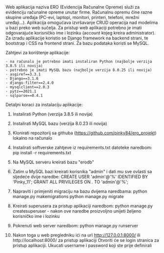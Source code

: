 Web aplikacija naziva ERO (Evidencija Računalne Opreme) služi za evidenciju računalne opreme unutar firme. Računalnu opremu čine razne skupine uređaja (PC-evi, laptopi, monitori, printeri, telefoni, mrežni uređaji...). Aplikacija omogućava izvršavanje CRUD operacija nad modelima u bazi preko web sučelja. Za pristup web aplikaciji potrebno je imati odgovarajuće korisničko ime i lozinku (account kojeg kreira administrator). Za izradu aplikacije koristio se Django framework na backend strani, te bootstrap i CSS na frontend strani. Za bazu podataka koristi se MySQL. 


Zahtjevi za korištenje aplikacije:

    - na računalu je potrebno imati instaliran Python (najbolje verzija 3.8.5 ili novija)
    - potrebno je imati MySQL bazu (najbolje verzija 8.0.25 ili novija)
    - asgiref==3.3.1
    - Django==3.1.6
    - django-filter==2.4.0
    - mysqlclient==2.0.3
    - pytz==2021.1
    - sqlparse==0.4.1

Detaljni koraci za instalaciju aplikacije:

1. Instalirati Python (verzija 3.8.5 ili novija)


2. Instalirati MySQL bazu (verzija 8.0.23 ili novija)


3. Klonirati repozitorij sa githuba (https://github.com/pinky84/ero_projekt) lokalno na računalo


4. Instalirati softverske zahtjeve iz requirements.txt datoteke naredbom:
	pip install -r requirements.txt


5. Na MySQL serveru kreirati bazu "erodb"


6. Zatim u MySQL bazi kreirati korisnika "admin" i dati mu sve ovlasti sa sljedeće dvije naredbe:
	CREATE USER 'admin'@'%' IDENTIFIED BY 'Pinky_11';
	GRANT ALL PRIVILEGES ON *.* TO 'admin'@'%';


7. Napraviti i primjeniti migraciju na bazu dvijema naredbama:
	python manage.py makemigrations
	python manage.py migrate


8. Kreirati superusera za pristup aplikaciji naredbom:
	python manage.py createsuperuser
		- nakon ove naredbe proizvoljno unijeti željeno korisničko ime i lozinku


9. Pokrenuti web server naredbom:
	python manage.py runserver


10. Nakon toga u web pregledniku ići na url http://127.0.0.1:8000/ ili http://localhost:8000/ za pristup aplikaciji
    Otvoriti će se login stranica za pristup aplikaciji. Ukucati username i password koji ste prije definirali
